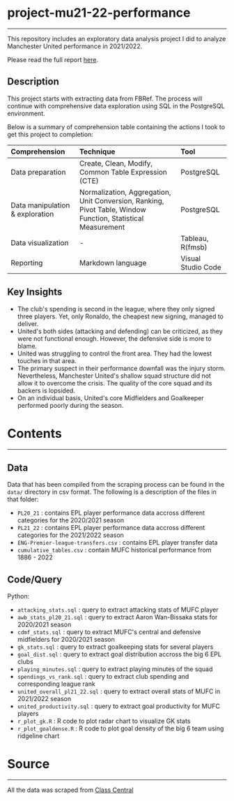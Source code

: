 # project-mu21-22-performance
***
This repository includes an exploratory data analysis project I did to analyze Manchester United performance in 2021/2022.

Please read the full report [here](https://hnuradhyaksa.github.io/posts/2022-09-21-mufc-last-season/).

## Description

This project starts with extracting data from FBRef. The process will continue with comprehensive data exploration using SQL in the PostgreSQL environment.

Below is a summary of comprehension table containing the actions I took to get this project to completion:

|Comprehension|Technique|Tool|
|:---|:---|:---|
|Data preparation|Create, Clean, Modify, Common Table Expression (CTE)|PostgreSQL|
|Data manipulation & exploration|Normalization, Aggregation, Unit Conversion, Ranking, Pivot Table, Window Function, Statistical Measurement|PostgreSQL|
|Data visualization|- |Tableau, R(fmsb)|
|Reporting|Markdown language|Visual Studio Code|

## Key Insights

 - The club's spending is second in the league, where they only signed three players. Yet, only Ronaldo, the cheapest new signing, managed to deliver.
 - United's both sides (attacking and defending) can be criticized, as they were not functional enough. However, the defensive side is more to blame.
 - United was struggling to control the front area. They had the lowest touches in that area.
 - The primary suspect in their performance downfall was the injury storm. Nevertheless, Manchester United's shallow squad structure did not allow it to overcome the crisis. The quality of the core squad and its backers is lopsided.
 - On an individual basis, United's core Midfielders and Goalkeeper performed poorly during the season.

 # Contents
 ***

 ## Data

Data that has been compiled from the scraping process can be found in the `data/` directory in csv format. 
The following is a description of the files in that folder:

 - `PL20_21` : contains EPL player performance data accross different categories for the 2020/2021 season
 - `PL21_22` : contains EPL player performance data accross different categories for the 2021/2022 season
 - `ENG-Premier-league-transfers.csv` : contains EPL player transfer data
 - `cumulative_tables.csv` : contain MUFC historical performance from 1886 - 2022

 ## Code/Query

 Python:

 - `attacking_stats.sql` : query to extract attacking stats of MUFC player
 - `awb_stats_pl20_21.sql` : query to extract Aaron Wan-Bissaka stats for 2020/2021 season
 - `cdmf_stats.sql` : query to extract MUFC's central and defensive midfielders for 2020/2021 season
 - `gk_stats.sql` : query to extract goalkeeping stats for several players
 - `goal_dist.sql` : query to extract goal distribution accross the big 6 EPL clubs
 - `playing_minutes.sql` : query to extract playing minutes of the squad
 - `spendings_vs_rank.sql` : query to extract club spending and corresponding league rank
 - `united_overall_pl21_22.sql` : query to extract overall stats of MUFC in 2021/2022 season
 - `united_productivity.sql` : query to extract goal productivity for MUFC players
 - `r_plot_gk.R` : R code to plot radar chart to visualize GK stats
 - `r_plot_goaldense.R` : R code to plot goal density of the big 6 team using ridgeline chart

 # Source
 ***

 All the data was scraped from [Class Central](https://www.classcentral.com/providers)